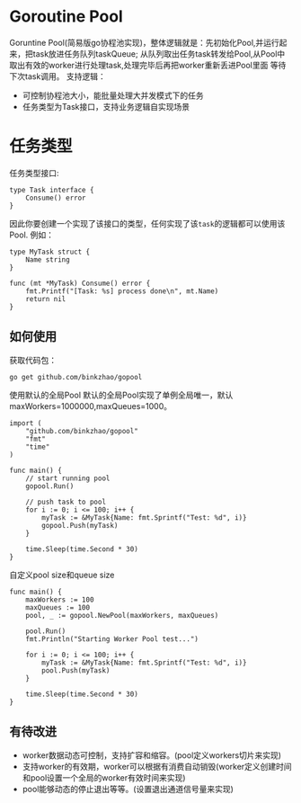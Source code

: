 # Goroutine Pool
Goruntine Pool(简易版go协程池实现)，整体逻辑就是：先初始化Pool,并运行起来，把task放进任务队列taskQueue;
从队列取出任务task转发给Pool,从Pool中取出有效的worker进行处理task,处理完毕后再把worker重新丢进Pool里面
等待下次task调用。
支持逻辑：
- 可控制协程池大小，能批量处理大并发模式下的任务
- 任务类型为Task接口，支持业务逻辑自实现场景

# 任务类型
任务类型接口:
```
type Task interface {
	Consume() error
}
```
因此你要创建一个实现了该接口的类型，任何实现了该```task```的逻辑都可以使用该Pool.
例如：
```
type MyTask struct {
	Name string
}

func (mt *MyTask) Consume() error {
	fmt.Printf("[Task: %s] process done\n", mt.Name)
	return nil
}
```

## 如何使用
获取代码包：
```
go get github.com/binkzhao/gopool
```
使用默认的全局Pool
默认的全局Pool实现了单例全局唯一，默认maxWorkers=1000000,maxQueues=1000。
```
import (
	"github.com/binkzhao/gopool"
	"fmt"
	"time"
)

func main() {
	// start running pool
	gopool.Run()
	
	// push task to pool
	for i := 0; i <= 100; i++ {
		myTask := &MyTask{Name: fmt.Sprintf("Test: %d", i)}
		gopool.Push(myTask)
	}

	time.Sleep(time.Second * 30)
}
```
自定义pool size和queue size
```
func main() {
	maxWorkers := 100
	maxQueues := 100
	pool, _ := gopool.NewPool(maxWorkers, maxQueues)

	pool.Run()
	fmt.Println("Starting Worker Pool test...")

	for i := 0; i <= 100; i++ {
		myTask := &MyTask{Name: fmt.Sprintf("Test: %d", i)}
		pool.Push(myTask)
	}

	time.Sleep(time.Second * 30)
}
```
## 有待改进
- worker数据动态可控制，支持扩容和缩容。(pool定义workers切片来实现)
- 支持worker的有效期，worker可以根据有消费自动销毁(worker定义创建时间和pool设置一个全局的worker有效时间来实现)
- pool能够动态的停止退出等等。(设置退出通道信号量来实现)
